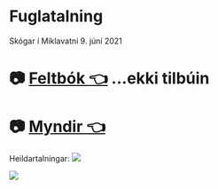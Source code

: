 # Fuglatalning
Skógar í Miklavatni 9. júní 2021

# :camera: [Feltbók :point_left:](https://hackmd.io/@Valtyr/S100Dpxiu) ...ekki tilbúin
# :camera: [Myndir :point_left:](https://hackmd.io/@Valtyr/rkaQCTxiu#/) 


Heildartalningar:
![](https://i.imgur.com/Re1k2vm.png)

![](https://i.imgur.com/6IqlUXn.png)

